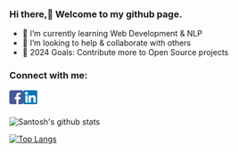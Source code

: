 ### Hi there,👋 Welcome to my github page.

- 🌱 I’m currently learning Web Development & NLP
- 👯 I’m looking to help & collaborate with others
- 🥅 2024 Goals: Contribute more to Open Source projects

### Connect with me:

[<img align="left" alt="facebook logo" width="25px" src="./svgs/facebook.svg" />][facebook]
[<img align="left" alt="linkedIn logo" width="25px" src="./svgs/linkedin.svg" />][linkedin]
<br />
<br />

![Santosh's github stats](https://github-readme-stats-ten-gilt.vercel.app/api?username=San0330&show_icons=true&theme=radical&count_private=true)

[![Top Langs](https://github-readme-stats-ten-gilt.vercel.app/api/top-langs/?username=San0330&layout=compact&theme=radical&count_private=true)](https://github.com/San0330/)

[facebook]: https://www.facebook.com/santosh.0330/
[linkedin]: https://www.linkedin.com/in/santosh-neupane-216a83169/
[website]: https://san0330.github.io/portfolio/
